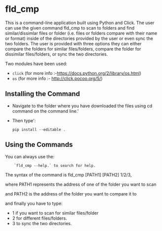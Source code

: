 # fld_cmp

This is a command-line application built using Python and Click. The user can use the given command fld_cmp to scan to folders and find similar/dissimlar
files or folder (i.e. files or folders compare with their name or format) inside of the directories provided by the user or even sync the two folders. The user is provided with three options
they can either compare the folders for similar files/folders, compare the folder for dissimilar files/folders, or sync the two directories. 

Two modules have been used:
* `click` (for more info :-https://docs.python.org/2/library/os.html)
* `os` (for more info :- http://click.pocoo.org/5/)

## Installing the Command

* Navigate to the folder where you have downloaded the files using cd command on the command line.'

* Then type':

  `pip install --editable .`
  
## Using the Commands

You can always use the:

		`fld_cmp --help.` to search for help.
		
The syntax of the command is fld_cmp [PATH1] [PATH2] 1/2/3, 

where PATH1 represents the address of one of the folder you want to scan 

and PATH2 is the address of the folder you want to compare it to 

and finally you have to type: 
* 1  if you want to scan for similar files/folder
* 2 for different files/folders.
* 3 to sync the two directories.
  
